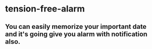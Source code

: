# tension-free-alarm
## You can easily memorize your important date and it's going give you alarm with notification also.
